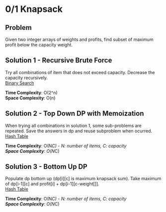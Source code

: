 # 0/1 Knapsack

## Problem
Given two integer arrays of weights and profits, find subset of maximum profit below the capacity weight.

## Solution 1 - Recursive Brute Force
Try all combinations of item that does not exceed capacity. Decrease the capacity recursively. <br />
[Binary Search](https://github.com/jecjung520/Algorithm/blob/main/Two%20Pointers/Pair%20with%20Target%20Sum%20-%20Easy/targetSum1.cc)

**Time Complexity**: O(2^n) <br />
**Space Complexity**: O(n)

## Solution 2 - Top Down DP with Memoization
When trying all combinations in solution 1, some sub-problems are repeated. Save the answers in dp and reuse subproblem when ocurred. <br />
[Hash Table](https://github.com/jecjung520/Algorithm/blob/main/Two%20Pointers/Pair%20with%20Target%20Sum%20-%20Easy/targetSum2.cc)

**Time Complexity**: O(N*C) - N: number of items, C: capacity <br />
**Space Complexity**: O(N*C)

## Solution 3 - Bottom Up DP
Populate dp bottom up (dp[i][c] is maximum knapsack sum). Take maximum of dp[i-1][c] and profit[i] + dp[i-1][c-weight[]]. <br />
[Hash Table](https://github.com/jecjung520/Algorithm/blob/main/Two%20Pointers/Pair%20with%20Target%20Sum%20-%20Easy/targetSum2.cc)

**Time Complexity**: O(N*C) - N: number of items, C: capacity <br />
**Space Complexity**: O(N*C)

